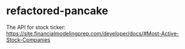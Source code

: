 # refactored-pancake

The API for stock ticker: https://site.financialmodelingprep.com/developer/docs/#Most-Active-Stock-Companies

